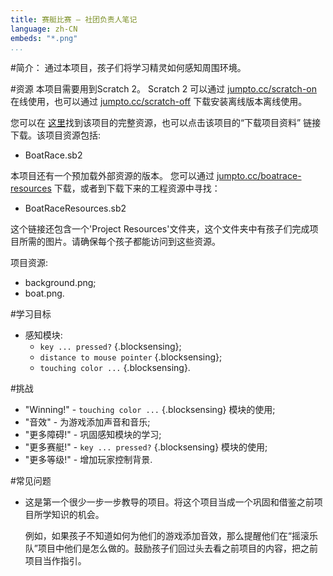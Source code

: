 ```yaml
---
title: 赛艇比赛 — 社团负责人笔记
language: zh-CN
embeds: "*.png"
...
```


#简介：
通过本项目，孩子们将学习精灵如何感知周围环境。

#资源
本项目需要用到Scratch 2。 Scratch 2 可以通过 [jumpto.cc/scratch-on](http://jumpto.cc/scratch-on) 在线使用，也可以通过 [jumpto.cc/scratch-off](http://jumpto.cc/scratch-off) 下载安装离线版本离线使用。

您可以在 <a href="http://scratch.mit.edu/projects/63957956/#editor">这里</a>找到该项目的完整资源，也可以点击该项目的“下载项目资料” 链接下载。该项目资源包括:

+ BoatRace.sb2

本项目还有一个预加载外部资源的版本。 您可以通过 [jumpto.cc/boatrace-resources](http://jumpto.cc/boatrace-resources) 下载，或者到下载下来的工程资源中寻找：

+ BoatRaceResources.sb2 

这个链接还包含一个'Project Resources'文件夹，这个文件夹中有孩子们完成项目所需的图片。请确保每个孩子都能访问到这些资源。

项目资源:
+ background.png;
+ boat.png.

#学习目标
+ 感知模块:
	+ `key ... pressed?` {.blocksensing};
	+ `distance to mouse pointer` {.blocksensing};
	+ `touching color ...` {.blocksensing}.

#挑战
+ "Winning!" - `touching color ...` {.blocksensing} 模块的使用;
+ "音效" - 为游戏添加声音和音乐;
+ "更多障碍!" - 巩固感知模块的学习;
+ "更多赛艇!" - `key ... pressed?` {.blocksensing} 模块的使用;
+ "更多等级!" - 增加玩家控制背景.

#常见问题
+ 这是第一个很少一步一步教导的项目。将这个项目当成一个巩固和借鉴之前项目所学知识的机会。

	例如，如果孩子不知道如何为他们的游戏添加音效，那么提醒他们在“摇滚乐队”项目中他们是怎么做的。鼓励孩子们回过头去看之前项目的内容，把之前项目当作指引。



